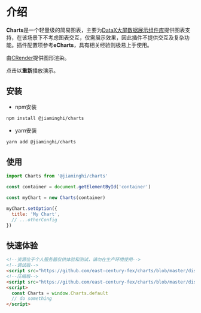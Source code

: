 # 介绍

**Charts**是一个轻量级的简易图表，主要为[DataX大屏数据展示组件库](https://eastcenturyfe.github.io/datax-document-code)提供图表支持，在该场景下不考虑图表交互，仅需展示效果，因此插件不提供交互及复杂功能。插件配置项参考**eCharts**，具有相关经验则极易上手使用。

由[CRender](https://eastcenturyfe.github.io/crender-document-code)提供图形渲染。

<demonstration />

点击以**重新**播放演示。

## 安装

* npm安装

```sh
npm install @jiaminghi/charts
```

* yarn安装

```sh
yarn add @jiaminghi/charts
```

## 使用

```js
import Charts from '@jiaminghi/charts'

const container = document.getElementById('container')

const myChart = new Charts(container)

myChart.setOption({
  title: 'My Chart',
  // ...otherConfig
})
```

## 快速体验

```html
<!--资源位于个人服务器仅供体验和测试，请勿在生产环境使用-->
<!--调试版-->
<script src="https://github.com/east-century-fex/charts/blob/master/dist/charts.map.js"></script>
<!--压缩版-->
<script src="https://github.com/east-century-fex/charts/blob/master/dist/charts.min.js"></script>
<script>
  const Charts = window.Charts.default
  // do something
</script>
```
